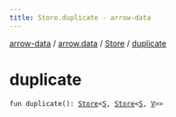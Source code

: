 ```yaml
---
title: Store.duplicate - arrow-data
---
```


[arrow-data](../../index.html) / [arrow.data](../index.html) / [Store](index.html) / [duplicate](./duplicate.html)

# duplicate

`fun duplicate(): `[`Store`](index.html)`<`[`S`](index.html#S)`, `[`Store`](index.html)`<`[`S`](index.html#S)`, `[`V`](index.html#V)`>>`